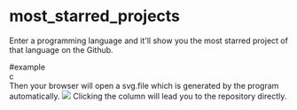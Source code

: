 # most_starred_projects
Enter a programming language and it'll show you the most starred project of that language on the Github.

#example  
        c  
Then your browser will open a svg.file which is generated by the program automatically.
![](https://raw.githubusercontent.com/AlexRedfield/most_starred_projects/master/20170918001944.jpg)
Clicking the column will lead you to the repository directly. 
